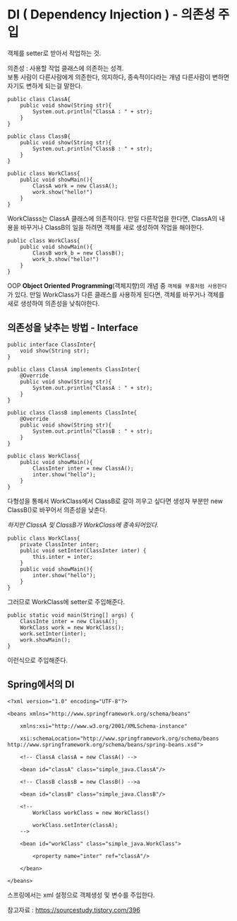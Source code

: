 # DI ( Dependency Injection ) - 의존성 주입

객체를 setter로 받아서 작업하는 것.  

의존성 : 사용할 작업 클래스에 의존하는 성격.  
         보통 사람이 다른사람에게 의존한다, 의지하다, 종속적이다라는 개념
         다른사람이 변하면 자기도 변하게 되는걸 말한다.
         
```
public class ClassA{
	public void show(String str){
		System.out.println("ClassA : " + str);    
	}
}

public class ClassB{
	public void show(String str){
		System.out.println("ClassB : " + str);
	}
}

public class WorkClass{
	public void showMain(){
		ClassA work = new ClassA();
		work.show("hello!")
	}
}

```
WorkClasss는 ClassA 클래스에 의존적이다.
만일 다른작업을 한다면, ClassA의 내용을 바꾸거나 ClassB의 일을 하려면 객체를 새로 생성하여 작업을 해야한다.

```
public class WorkClass{
	public void showMain(){
		ClassB work_b = new ClassB();
		work_b.show("hello!")
	}
}
```

OOP **Object Oriented Programming**(객체지향)의 개념 중 `객체를 부품처럼 사용한다`가 있다.
만일 WorkClass가 다른 클래스를 사용하게 된다면, 객체를 바꾸거나 객체를 새로 생성하여 의존성을 낮춰야한다.

## 의존성을 낮추는 방법 - Interface
```
public interface ClassInter{
	void show(String str);
}

public class ClassA implements ClassInter{
	@Override
	public void show(String str){
		System.out.println("ClassA : " + str);
	}
}

public class ClassB implements ClassInte{
	@Override
	public void show(String str){
		System.out.println("ClassB : " + str);
	}
}

public class WorkClass{
	public void showMain(){
		ClassInter inter = new ClassA();
		inter.show("hello");
	}
}

```
다형성을 통해서 WorkClass에서 ClassB로 갈아 끼우고 싶다면 생성자 부분만 new ClassB()로 바꾸어서 의존성을 낮춘다.

*하지만 ClassA 및 ClassB가 WorkClass에 종속되어있다.*

```
public class WorkClass{
	private ClassInter inter;
	public void setInter(ClassInter inter) {
		this.inter = inter;
	}
	public void showMain(){
		inter.show("hello");
	}
}
```

그러므로 WorkClass에 setter로 주입해준다.   


```
public static void main(String[] args) {
	ClassInte inter = new ClassA();
	WorkClass work = new WorkClass();
	work.setInter(inter);
	work.showMain();
}
```

이런식으로 주입해준다.

## Spring에서의 DI

```
<?xml version="1.0" encoding="UTF-8"?>

<beans xmlns="http://www.springframework.org/schema/beans"

	xmlns:xsi="http://www.w3.org/2001/XMLSchema-instance"

	xsi:schemaLocation="http://www.springframework.org/schema/beans http://www.springframework.org/schema/beans/spring-beans.xsd">

	<!-- ClassA classA = new ClassA() -->

	<bean id="classA" class="simple_java.ClassA"/>

	<!-- ClassB classB = new ClassB() -->a

	<bean id="classB" class="simple_java.ClassB"/>

	<!-- 
		WorkClass workClass = new WorkClass()

		workClass.setInter(classA);
	-->

	<bean id="workClass" class="simple_java.WorkClass">

		<property name="inter" ref="classA"/>

	</bean>

</beans>

```

스프링에서는 xml 설정으로 객체생성 및 변수를 주입한다.


참고자료 : https://sourcestudy.tistory.com/396